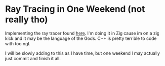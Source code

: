 # Ray Tracing in One Weekend (not really tho)

Implementing the ray tracer found [here](https://raytracing.github.io/books/RayTracingInOneWeekend.html). I'm doing it in Zig cause im on a zig kick and it may be the language of the Gods. C++ is pretty terrible to code with too ngl.

I will be slowly adding to this as I have time, but one weekend I may actually just commit and finish it all.
